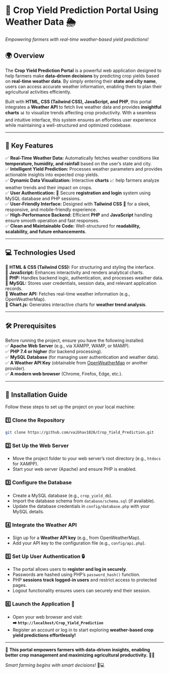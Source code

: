 # 🌾 Crop Yield Prediction Portal Using Weather Data 🌦️


*Empowering farmers with real-time weather-based yield predictions!*

## 🌍 Overview
The **Crop Yield Prediction Portal** is a powerful web application designed to help farmers make **data-driven decisions** by predicting crop yields based on **real-time weather data**. By simply entering their **state and city name**, users can access accurate weather information, enabling them to plan their agricultural activities efficiently. 

Built with **HTML, CSS (Tailwind CSS), JavaScript, and PHP**, this portal integrates a **Weather API** to fetch live weather data and provides **insightful charts** 📊 to visualize trends affecting crop productivity. With a seamless and intuitive interface, this system ensures an effortless user experience while maintaining a well-structured and optimized codebase.

---

## 🌟 Key Features
✅ **Real-Time Weather Data:** Automatically fetches weather conditions like **temperature, humidity, and rainfall** based on the user’s state and city.  
✅ **Intelligent Yield Prediction:** Processes weather parameters and provides actionable insights into expected crop yields.  
✅ **Dynamic Data Visualization:** Interactive **charts** 📈 help farmers analyze weather trends and their impact on crops.  
✅ **User Authentication:** 🔐 Secure **registration and login** system using MySQL database and PHP sessions.  
✅ **User-Friendly Interface:** Designed with **Tailwind CSS** 🎨 for a sleek, responsive, and mobile-friendly experience.  
✅ **High-Performance Backend:** Efficient **PHP** and **JavaScript** handling ensure smooth operation and fast responses.  
✅ **Clean and Maintainable Code:** Well-structured for **readability, scalability, and future enhancements**.  

---

## 💻 Technologies Used
🔹 **HTML & CSS (Tailwind CSS):** For structuring and styling the interface.  
🔹 **JavaScript:** Enhances interactivity and renders analytical charts.  
🔹 **PHP:** Handles backend logic, authentication, and processes weather data.  
🔹 **MySQL:** Stores user credentials, session data, and relevant application records.  
🔹 **Weather API:** Fetches real-time weather information (e.g., OpenWeatherMap).  
🔹 **Chart.js:** Generates interactive charts for **weather trend analysis**.  

---

## 🛠️ Prerequisites
Before running the project, ensure you have the following installed:  
✅ **Apache Web Server** (e.g., via XAMPP, WAMP, or MAMP).  
✅ **PHP 7.4 or higher** (for backend processing).  
✅ **MySQL Database** (for managing user authentication and weather data).  
✅ **A Weather API Key** (obtainable from [OpenWeatherMap](https://openweathermap.org/) or another provider).  
✅ **A modern web browser** (Chrome, Firefox, Edge, etc.).  

---

## 🚀 Installation Guide
Follow these steps to set up the project on your local machine:

### 1️⃣ Clone the Repository
```bash
git clone https://github.com/vaibhav1826/Crop_Yield_Prediction.git
```

### 2️⃣ Set Up the Web Server
- Move the project folder to your web server’s root directory (e.g., `htdocs` for XAMPP).
- Start your web server (Apache) and ensure PHP is enabled.

### 3️⃣ Configure the Database
- Create a MySQL database (e.g., `crop_yield_db`).
- Import the database schema from `database/schema.sql` (if available).
- Update the database credentials in `config/database.php` with your MySQL details.

### 4️⃣ Integrate the Weather API
- Sign up for a **Weather API key** (e.g., from OpenWeatherMap).
- Add your API key to the configuration file (e.g., `config/api.php`).

### 5️⃣ Set Up User Authentication 🔒
- The portal allows users to **register and log in securely**.
- Passwords are hashed using PHP’s `password_hash()` function.
- PHP **sessions track logged-in users** and restrict access to protected pages.
- Logout functionality ensures users can securely end their session.

### 6️⃣ Launch the Application 🌱
- Open your web browser and visit:  
  **➡️ `http://localhost/Crop_Yield_Prediction`**  
- Register an account or log in to start exploring **weather-based crop yield predictions effortlessly!**  

---

🌾 **This portal empowers farmers with data-driven insights, enabling better crop management and maximizing agricultural productivity.** 🌱💡  

*Smart farming begins with smart decisions!* 🚜💻

